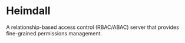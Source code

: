 # Heimdall
A relationship-based access control (RBAC/ABAC) server that provides fine-grained permissions management.
